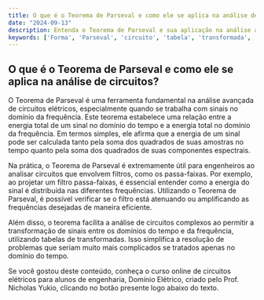 ```yaml
---
title: O que é o Teorema de Parseval e como ele se aplica na análise de circuitos?
date: "2024-09-13"
description: Entenda o Teorema de Parseval e sua aplicação na análise avançada de circuitos elétricos.
keywords: ['Forma', 'Parseval', 'circuito', 'tabela', 'transformada', 'Análise', 'passa-faixas']
---
```


## O que é o Teorema de Parseval e como ele se aplica na análise de circuitos?

O Teorema de Parseval é uma ferramenta fundamental na análise avançada de circuitos elétricos, especialmente quando se trabalha com sinais no domínio da frequência. Este teorema estabelece uma relação entre a energia total de um sinal no domínio do tempo e a energia total no domínio da frequência. Em termos simples, ele afirma que a energia de um sinal pode ser calculada tanto pela soma dos quadrados de suas amostras no tempo quanto pela soma dos quadrados de suas componentes espectrais.

Na prática, o Teorema de Parseval é extremamente útil para engenheiros ao analisar circuitos que envolvem filtros, como os passa-faixas. Por exemplo, ao projetar um filtro passa-faixas, é essencial entender como a energia do sinal é distribuída nas diferentes frequências. Utilizando o Teorema de Parseval, é possível verificar se o filtro está atenuando ou amplificando as frequências desejadas de maneira eficiente.

Além disso, o teorema facilita a análise de circuitos complexos ao permitir a transformação de sinais entre os domínios do tempo e da frequência, utilizando tabelas de transformadas. Isso simplifica a resolução de problemas que seriam muito mais complicados se tratados apenas no domínio do tempo.

Se você gostou deste conteúdo, conheça o curso online de circuitos elétricos para alunos de engenharia, Domínio Elétrico, criado pelo Prof. Nicholas Yukio, clicando no botão presente logo abaixo do texto.